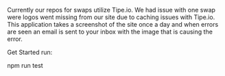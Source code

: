 Currently our repos for swaps utilize Tipe.io. We had issue with one swap were logos went missing from our site due to caching issues with Tipe.io. This application takes a screenshot of the site once a day and when errors are seen an email is sent to your inbox with the image that is causing the error.

Get Started run:

npm run test